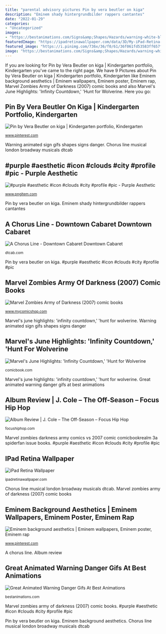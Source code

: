 ```yaml
---
title: "parental advisory pictures Pin by vera beutler on kiga"
description: "Eminem shady hintergrundbilder rappers cantantes"
date: "2022-01-29"
categories:
- "Uncategorized"
images:
- "https://bestanimations.com/Signs&amp;Shapes/Hazards/warning-white-blinking-retro-sign-animated-gif-2.gif"
featuredImage: "https://ipadretinawallpaper.com/data/3D/My-iPad-Retina-Wallpaper-HD-3D_119.jpg"
featured_image: "https://i.pinimg.com/736x/36/f0/61/36f061fd53583ff657fd7214a8224f1f.jpg"
image: "https://bestanimations.com/Signs&amp;Shapes/Hazards/warning-white-blinking-retro-sign-animated-gif-2.gif"
---
```


If you are looking for Pin by Vera Beutler on kiga | Kindergarten portfolio, Kindergarten you've came to the right page. We have 9 Pictures about Pin by Vera Beutler on kiga | Kindergarten portfolio, Kindergarten like Eminem background aesthetics | Eminem wallpapers, Eminem poster, Eminem rap, Marvel Zombies Army of Darkness (2007) comic books and also Marvel&#039;s June Highlights: &#039;Infinity Countdown,&#039; &#039;Hunt for Wolverine. Here you go:

## Pin By Vera Beutler On Kiga | Kindergarten Portfolio, Kindergarten

![Pin by Vera Beutler on kiga | Kindergarten portfolio, Kindergarten](https://i.pinimg.com/736x/1e/39/c4/1e39c472d408ab3dbd2a656d3815b835.jpg "Pin by vera beutler on kiga")

<small>www.pinterest.com</small>

Warning animated sign gifs shapes signs danger. Chorus line musical london broadway musicals dtcab

## #purple #aesthetic #icon #clouds #city #profile #pic - Purple Aesthetic

![#purple #aesthetic #icon #clouds #city #profile #pic - Purple Aesthetic](https://png.pngitem.com/pimgs/s/11-119268_purple-aesthetic-icon-clouds-city-profile-pic-purple.png "A chorus line")

<small>www.pngitem.com</small>

Pin by vera beutler on kiga. Eminem shady hintergrundbilder rappers cantantes

## A Chorus Line - Downtown Cabaret Downtown Cabaret

![A Chorus Line - Downtown Cabaret Downtown Cabaret](https://dtcab.com/wp-content/uploads/2016/02/A_Chorus_Line2.jpg "Chorus line musical london broadway musicals dtcab")

<small>dtcab.com</small>

Pin by vera beutler on kiga. #purple #aesthetic #icon #clouds #city #profile #pic

## Marvel Zombies Army Of Darkness (2007) Comic Books

![Marvel Zombies Army of Darkness (2007) comic books](https://d1466nnw0ex81e.cloudfront.net/n_iv/600/926837.jpg "Ipad retina wallpaper")

<small>www.mycomicshop.com</small>

Marvel&#039;s june highlights: &#039;infinity countdown,&#039; &#039;hunt for wolverine. Warning animated sign gifs shapes signs danger

## Marvel&#039;s June Highlights: &#039;Infinity Countdown,&#039; &#039;Hunt For Wolverine

![Marvel&#039;s June Highlights: &#039;Infinity Countdown,&#039; &#039;Hunt for Wolverine](https://media.comicbook.com/2018/03/wolvhuntaa002-cov-col-1094981.jpeg "Wolverine hunt agenda adamantium slide")

<small>comicbook.com</small>

Marvel&#039;s june highlights: &#039;infinity countdown,&#039; &#039;hunt for wolverine. Great animated warning danger gifs at best animations

## Album Review | J. Cole – The Off-Season – Focus Hip Hop

![Album Review | J. Cole – The Off-Season – Focus Hip Hop](https://blackculturetv.files.wordpress.com/2021/05/e0j4owiwuaezup3.jpg?w=1200 "A chorus line")

<small>focushiphop.com</small>

Marvel zombies darkness army comics vs 2007 comic comicbookrealm 3a spiderfan issue books. #purple #aesthetic #icon #clouds #city #profile #pic

## IPad Retina Wallpaper

![iPad Retina Wallpaper](https://ipadretinawallpaper.com/data/3D/My-iPad-Retina-Wallpaper-HD-3D_119.jpg "Eminem shady hintergrundbilder rappers cantantes")

<small>ipadretinawallpaper.com</small>

Chorus line musical london broadway musicals dtcab. Marvel zombies army of darkness (2007) comic books

## Eminem Background Aesthetics | Eminem Wallpapers, Eminem Poster, Eminem Rap

![Eminem background aesthetics | Eminem wallpapers, Eminem poster, Eminem rap](https://i.pinimg.com/736x/36/f0/61/36f061fd53583ff657fd7214a8224f1f.jpg "Icon pngitem")

<small>www.pinterest.com</small>

A chorus line. Album review

## Great Animated Warning Danger Gifs At Best Animations

![Great Animated Warning Danger Gifs At Best Animations](https://bestanimations.com/Signs&amp;Shapes/Hazards/warning-white-blinking-retro-sign-animated-gif-2.gif "Marvel zombies army of darkness (2007) comic books")

<small>bestanimations.com</small>

Marvel zombies army of darkness (2007) comic books. #purple #aesthetic #icon #clouds #city #profile #pic

Pin by vera beutler on kiga. Eminem background aesthetics. Chorus line musical london broadway musicals dtcab
